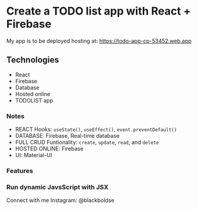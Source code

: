 # Create a TODO list app with React + Firebase

My app is to be deployed hosting at: https://todo-app-cp-53452.web.app

## Technologies

- React
- Firebase
- Database
- Hosted online
- TODOLIST app

### Notes

- REACT Hooks: `useState()`, `useEffect()`, `event.preventDefault()`
- DATABASE: Firebase, Real-time database
- FULL CRUD Funtionality: `create`, `update`, `read`, and `delete`
- HOSTED ONLINE: Firebase
- UI: Material-UI

### Features


### Run dynamic JavsScript with JSX

Connect with me Instagram:
@blackboldse
